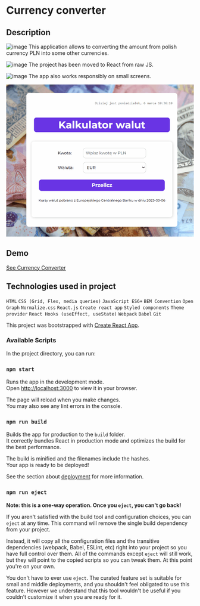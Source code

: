 # Currency converter

## Description
![image](https://user-images.githubusercontent.com/80458977/217201709-24bcec9b-afbe-4b08-8c11-b48c9d59daa4.png)
This application allows to converting the amount from polish currency PLN into some other currencies. 

![image](https://user-images.githubusercontent.com/80458977/217201764-aa9d2301-f237-42e8-990c-273ec7e4cb35.png)
The project has been moved to React from raw JS.

![image](https://user-images.githubusercontent.com/80458977/217201923-054955a7-6a53-49c5-9b13-9ae9799227e7.png)
The app also works responsibly on small screens.

![Currency Converter GIF](animationCurrency.gif)

## Demo
[See Currency Converter](https://karolinaj33.github.io/currency-converter-react/)

## Technologies used in project
`HTML`
`CSS (Grid, Flex, media queries)`
`JavaScript ES6+`
`BEM Convention`
`Open Graph`
`Normalize.css`
`React.js`
`Create react app`
`Styled components`
`Theme provider`
`React Hooks (useEffect, useState)`
`Webpack`
`Babel`
`Git`




This project was bootstrapped with [Create React App](https://github.com/facebook/create-react-app).

### Available Scripts

In the project directory, you can run:

### `npm start`

Runs the app in the development mode.\
Open [http://localhost:3000](http://localhost:3000) to view it in your browser.

The page will reload when you make changes.\
You may also see any lint errors in the console.


### `npm run build`

Builds the app for production to the `build` folder.\
It correctly bundles React in production mode and optimizes the build for the best performance.

The build is minified and the filenames include the hashes.\
Your app is ready to be deployed!

See the section about [deployment](https://facebook.github.io/create-react-app/docs/deployment) for more information.

### `npm run eject`

**Note: this is a one-way operation. Once you `eject`, you can't go back!**

If you aren't satisfied with the build tool and configuration choices, you can `eject` at any time. This command will remove the single build dependency from your project.

Instead, it will copy all the configuration files and the transitive dependencies (webpack, Babel, ESLint, etc) right into your project so you have full control over them. All of the commands except `eject` will still work, but they will point to the copied scripts so you can tweak them. At this point you're on your own.

You don't have to ever use `eject`. The curated feature set is suitable for small and middle deployments, and you shouldn't feel obligated to use this feature. However we understand that this tool wouldn't be useful if you couldn't customize it when you are ready for it.
